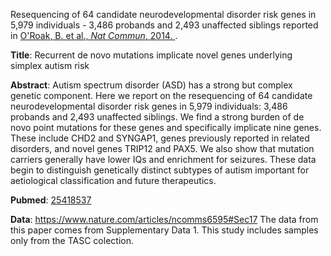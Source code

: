 
Resequencing of 64 candidate neurodevelopmental disorder risk genes in 
5,979 individuals - 3,486 probands and 2,493 unaffected siblings
reported in
<a href="https://www.nature.com/articles/ncomms6595" target="_blank">
O'Roak, B. et al., *Nat Commun*, 2014.
</a>.

**Title**: Recurrent de novo mutations implicate novel genes underlying simplex autism risk

**Abstract**: Autism spectrum disorder (ASD) has a strong but complex genetic component. Here
we report on the resequencing of 64 candidate neurodevelopmental disorder risk
genes in 5,979 individuals: 3,486 probands and 2,493 unaffected siblings.
We find a strong burden of de novo point mutations for these genes and
specifically implicate nine genes. These include CHD2 and SYNGAP1, genes
previously reported in related disorders, and novel genes TRIP12 and PAX5. We
also show that mutation carriers generally have lower IQs and enrichment for
seizures. These data begin to distinguish genetically distinct subtypes of
autism important for aetiological classification and future therapeutics.

**Pubmed**:
<a href="https://pubmed.ncbi.nlm.nih.gov/25418537/" target="_blank">25418537</a>

**Data**: <a href="https://www.nature.com/articles/ncomms6595#Sec17" target="_blank">https://www.nature.com/articles/ncomms6595#Sec17</a>
The data from this paper comes from Supplementary Data 1. This study includes samples only from the TASC colection.
